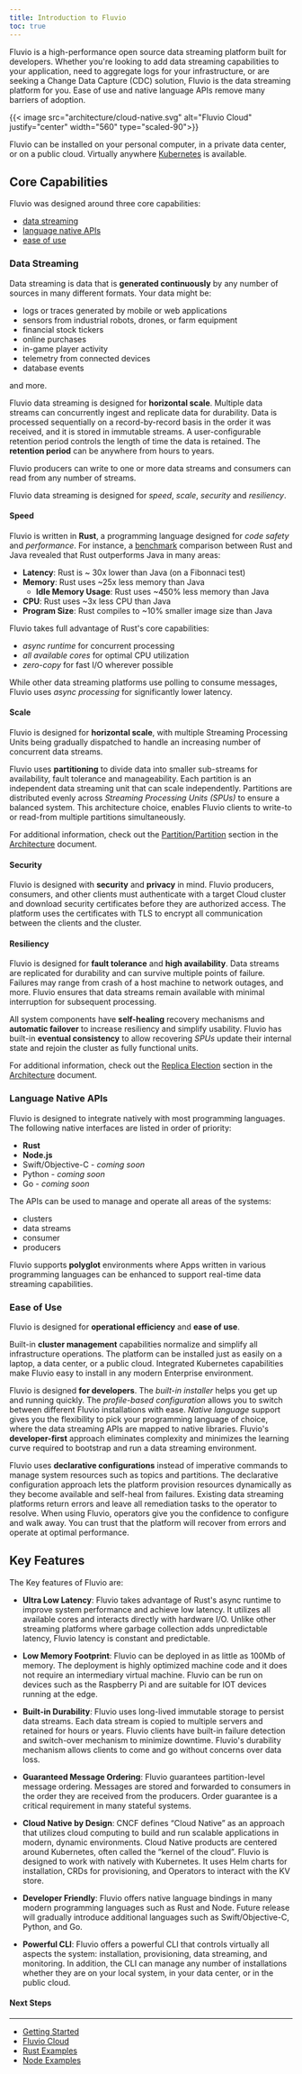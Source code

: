 ```yaml
---
title: Introduction to Fluvio
toc: true
---
```


Fluvio is a high-performance open source data streaming platform built for developers. Whether you're looking to add data streaming capabilities to your application, need to aggregate logs for your infrastructure, or are seeking a Change Data Capture (CDC) solution, Fluvio is the data streaming platform for you. Ease of use and native language APIs remove many barriers of adoption.

{{< image src="architecture/cloud-native.svg" alt="Fluvio Cloud" justify="center" width="560" type="scaled-90">}}

Fluvio can be installed on your personal computer, in a private data center, or on a public cloud. Virtually anywhere <a href="https://kubernetes.io/" target="_blank">Kubernetes</a> is available.


## Core Capabilities

Fluvio was designed around three core capabilities:  

* [data streaming](#data-streaming)
* [language native APIs](#language-native-apis)
* [ease of use](#ease-of-use)


### Data Streaming

Data streaming is data that is **generated continuously** by any number of sources in many different formats. Your data might be:

* logs or traces generated by mobile or web applications
* sensors from industrial robots, drones, or farm equipment
* financial stock tickers
* online purchases
* in-game player activity
* telemetry from connected devices
* database events

and more.

Fluvio data streaming is designed for **horizontal scale**. Multiple data streams can concurrently ingest and replicate data for durability. Data is processed sequentially on a record-by-record basis in the order it was received, and it is stored in immutable streams. A user-configurable retention period controls the length of time the data is retained. The **retention period** can be anywhere from hours to years.

Fluvio producers can write to one or more data streams and consumers can read from any number of streams.

Fluvio data streaming is designed for _speed_, _scale_, _security_ and _resiliency_.


#### Speed

Fluvio is written in **Rust**, a programming language designed for _code safety_ and _performance_.  For instance, a <a href="https://medium.com/@dexterdarwich/comparison-between-java-go-and-rust-fdb21bd5fb7c" target="_blank">benchmark</a> comparison between Rust and Java revealed that Rust outperforms Java in many areas:

* **Latency**:  Rust is ~ 30x lower than Java (on a Fibonnaci test)
* **Memory**: Rust uses ~25x less memory than Java 
    * **Idle Memory Usage**: Rust uses ~450% less memory than Java
* **CPU**: Rust uses ~3x less CPU than Java 
* **Program Size**: Rust compiles to ~10% smaller image size than Java

Fluvio takes full advantage of Rust's core capabilities: 

* _async runtime_ for concurrent processing 
* _all available cores_ for optimal CPU utilization
* _zero-copy_ for fast I/O wherever possible

While other data streaming platforms use polling to consume messages, Fluvio uses *async processing* for significantly lower latency.


#### Scale

Fluvio is designed for **horizontal scale**, with multiple Streaming Processing Units being gradually dispatched to handle an increasing number of concurrent data streams.

Fluvio uses **partitioning** to divide data into smaller sub-streams for availability, fault tolerance and manageability. Each partition is an independent data streaming unit that can scale independently. Partitions are distributed evenly across _Streaming Processing Units (SPUs)_ to ensure a balanced system. This architecture choice, enables Fluvio clients to write-to or read-from multiple partitions simultaneously.

For additional information, check out the [Partition/Partition](/docs/architecture/topics-partitions/) section in the [Architecture](/docs/architecture) document.


#### Security

Fluvio is designed with **security** and **privacy** in mind. Fluvio producers, consumers, and other clients must authenticate with a target Cloud cluster and download security certificates before they are authorized access. The platform uses the certificates with TLS to encrypt all communication between the clients and the cluster.


#### Resiliency

Fluvio is designed for **fault tolerance** and **high availability**. Data streams are replicated for durability and can survive multiple points of failure. Failures may range from crash of a host machine to network outages, and more. Fluvio ensures that data streams remain available with minimal interruption for subsequent processing.

All system components have **self-healing** recovery mechanisms and **automatic failover** to increase resiliency and simplify usability. Fluvio has built-in **eventual consistency** to allow recovering _SPUs_ update their internal state and rejoin the cluster as fully functional units.

For additional information, check out the [Replica Election](/docs/architecture/replica-election/) section in the [Architecture](/docs/architecture) document.


### Language Native APIs

Fluvio is designed to integrate natively with most programming languages.  The following native interfaces are listed in order of priority:

* **Rust**
* **Node.js**
* Swift/Objective-C - *coming soon*
* Python - *coming soon*
* Go - *coming soon*

The APIs can be used to manage and operate all areas of the systems:

* clusters
* data streams
* consumer
* producers

Fluvio supports **polyglot** environments where Apps written in various programming languages can be enhanced to support real-time data streaming capabilities.


### Ease of Use

Fluvio is designed for **operational efficiency** and **ease of use**.  

Built-in **cluster management** capabilities normalize and simplify all infrastructure operations. The platform can be installed just as easily on a laptop, a data center, or a public cloud. Integrated Kubernetes capabilities make Fluvio easy to install in any modern Enterprise environment.

Fluvio is designed **for developers**. The _built-in installer_ helps you get up and running quickly. The _profile-based configuration_ allows you to switch between different Fluvio installations with ease. _Native language_ support gives you the flexibility to pick your programming language of choice, where the data streaming APIs are mapped to native libraries. Fluvio's **developer-first** approach eliminates complexity and minimizes the learning curve required to bootstrap and run a data streaming environment.

Fluvio uses **declarative configurations** instead of imperative commands to manage system resources such as topics and partitions. The declarative configuration approach lets the platform provision resources dynamically as they become available and self-heal from failures. Existing data streaming platforms return errors and leave all remediation tasks to the operator to resolve. When using Fluvio, operators give you the confidence to configure and walk away. You can trust that the platform will recover from errors and operate at optimal performance.

## Key Features

The Key features of Fluvio are:

* **Ultra Low Latency**: Fluvio takes advantage of Rust's async runtime to improve system performance and achieve low latency. It utilizes all available cores and interacts directly with hardware I/O. Unlike other streaming platforms where garbage collection adds unpredictable latency, Fluvio latency is constant and predictable. 

* **Low Memory Footprint**: Fluvio can be deployed in as little as 100Mb of memory. The deployment is highly optimized machine code and it does not require an intermediary virtual machine. Fluvio can be run on devices such as the Raspberry Pi and are suitable for IOT devices running at the edge.

* **Built-in Durability**: Fluvio uses long-lived immutable storage to persist data streams. Each data stream is copied to multiple servers and retained for hours or years. Fluvio clients have built-in failure detection and switch-over mechanism to minimize downtime. Fluvio's durability mechanism allows clients to come and go without concerns over data loss.

* **Guaranteed Message Ordering**: Fluvio guarantees partition-level message ordering. Messages are stored and forwarded to consumers in the order they are received from the producers. Order guarantee is a critical requirement in many stateful systems.

* **Cloud Native by Design**: CNCF defines “Cloud Native” as an approach that utilizes cloud computing to build and run scalable applications in modern, dynamic environments. Cloud Native products are centered around Kubernetes, often called the “kernel of the cloud”. Fluvio is designed to work with natively with Kubernetes. It uses Helm charts for installation, CRDs for provisioning, and Operators to interact with the KV store.

* **Developer Friendly**: Fluvio offers native language bindings in many modern programming languages such as Rust and Node. Future release will gradually introduce additional languages such as Swift/Objective-C, Python, and Go.

* **Powerful CLI**: Fluvio offers a powerful CLI that controls virtually all aspects the system: installation, provisioning, data streaming, and monitoring. In addition, the CLI can manage any number of installations whether they are on your local system, in your data center, or in the public cloud.


#### Next Steps
----------------
* [Getting Started](getting-started)
* [Fluvio Cloud](fluvio-cloud)
* [Rust Examples](rust-examples)
* [Node Examples](node-examples)
